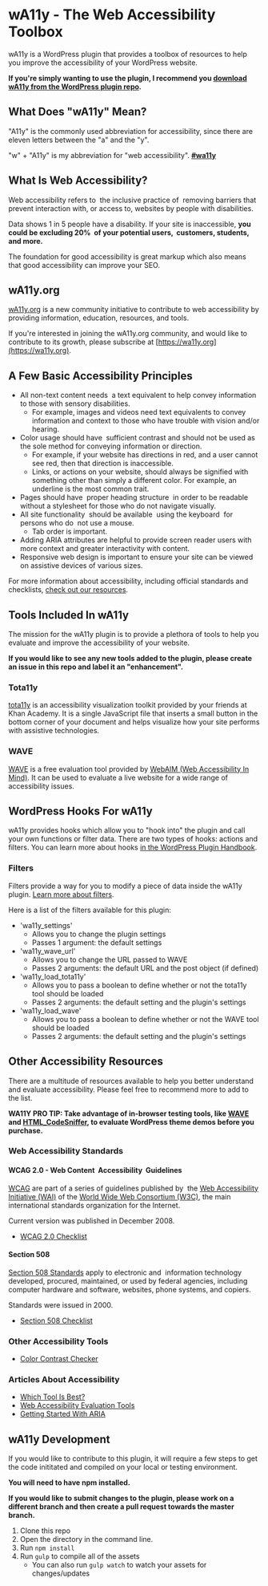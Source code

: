 # wA11y - The Web Accessibility Toolbox

wA11y is a WordPress plugin that provides a toolbox of resources to help you improve the accessibility of your WordPress website.

**If you're simply wanting to use the plugin, I recommend you [download wA11y from the WordPress plugin repo](https://wordpress.org/plugins/wa11y).**

## What Does "wA11y" Mean?

"A11y" is the commonly used abbreviation for accessibility, since there are eleven letters between the "a" and the "y".
 
"w" + "A11y" is my abbreviation for "web accessibility". **[#wa11y](https://twitter.com/search?q=%23wa11y)**

## What Is Web Accessibility?

Web accessibility refers to  the inclusive practice of  removing barriers that prevent interaction with, or access to, websites by people with disabilities.

Data shows 1 in 5 people have a disability. If your site is inaccessible, **you could be excluding 20%  of your potential users,  customers, students,  and more.**

The foundation for good accessibility is great markup which also means that good accessibility can improve your SEO.

## wA11y.org

[wA11y.org](https://wa11y.org) is a new community initiative to contribute to web accessibility by providing information, education, resources, and tools.

If you're interested in joining the wA11y.org community, and would like to contribute to its growth, please subscribe at [https://wa11y.org](https://wa11y.org).


## A Few Basic Accessibility Principles

* All non-text content needs  a text equivalent to help convey information to those with sensory disabilities.
    * For example, images and videos need text equivalents to convey information and context to those who have trouble with vision and/or hearing.
* Color usage should have  sufficient contrast and should not be used as the sole method for conveying information or direction.
    * For example, if your website has directions in red, and a user cannot see red, then that direction is inaccessible.
    * Links, or actions on your website, should always be signified with something other than simply a different color. For example, an underline is the most common trait.
* Pages should have  proper heading structure  in order to be readable without a stylesheet for those who do not navigate visually.
* All site functionality  should be available  using the keyboard  for persons who do  not use a mouse.
    * Tab order is important.
* Adding ARIA attributes are helpful to provide screen reader users with more context and greater interactivity with content.
* Responsive web design is important to ensure your site can be viewed on assistive devices of various sizes.

For more information about accessibility, including official standards and checklists, [check out our resources](#other-accessibility-resources). 

## Tools Included In wA11y

The mission for the wA11y plugin is to provide a plethora of tools to help you evaluate and improve the accessibility of your website.

**If you would like to see any new tools added to the plugin, please create an issue in this repo and label it an "enhancement".**

### Tota11y

[tota11y](http://khan.github.io/tota11y/) is an accessibility visualization toolkit provided by your friends at Khan Academy. It is a single JavaScript file that inserts a small button in the bottom corner of your document and helps visualize how your site performs with assistive technologies.
 
### WAVE

[WAVE](http://wave.webaim.org/) is a free evaluation tool provided by [WebAIM (Web Accessibility In Mind)](http://webaim.org/). It can be used to evaluate a live website for a wide range of accessibility issues.

## WordPress Hooks For wA11y
 
wA11y provides hooks which allow you to "hook into" the plugin and call your own functions or filter data. There are two types of hooks: actions and filters. You can learn more about hooks [in the WordPress Plugin Handbook](https://developer.wordpress.org/plugins/hooks/).

### Filters

Filters provide a way for you to modify a piece of data inside the wA11y plugin. [Learn more about filters](https://developer.wordpress.org/plugins/hooks/filters/).

Here is a list of the filters available for this plugin:

* 'wa11y_settings'
    * Allows you to change the plugin settings
    * Passes 1 argument: the default settings
* 'wa11y_wave_url'
    * Allows you to change the URL passed to WAVE
    * Passes 2 arguments: the default URL and the post object (if defined)
* 'wa11y_load_tota11y'
    * Allows you to pass a boolean to define whether or not the tota11y tool should be loaded
    * Passes 2 arguments: the default setting and the plugin's settings
* 'wa11y_load_wave'
    * Allows you to pass a boolean to define whether or not the WAVE tool should be loaded
    * Passes 2 arguments: the default setting and the plugin's settings

## Other Accessibility Resources

There are a multitude of resources available to help you better understand and evaluate accessibility. Please feel free to recommend more to add to the list.

**WA11Y PRO TIP: Take advantage of in-browser testing tools, like [WAVE](http://wave.webaim.org/) and [HTML_CodeSniffer](http://squizlabs.github.io/HTML_CodeSniffer/), to evaluate WordPress theme demos before you purchase.**

### Web Accessibility Standards

#### WCAG 2.0 - Web Content  Accessibility  Guidelines

[WCAG](https://www.w3.org/WAI/intro/wcag) are part of a series of guidelines published by  the [Web Accessibility Initiative (WAI)](https://www.w3.org/WAI/) of the [World Wide Web Consortium (W3C)](https://www.w3.org/), the main international standards organization for the Internet.

Current version was published in December 2008.

* [WCAG 2.0 Checklist](http://webaim.org/standards/wcag/checklist)

#### Section 508

[Section 508 Standards](https://www.section508.gov/) apply to electronic and  information technology developed, procured, maintained, or used by federal agencies, including computer hardware and software, websites, phone systems, and copiers.

Standards were issued in 2000.

* [Section 508 Checklist](http://webaim.org/standards/508/checklist)

### Other Accessibility Tools

* [Color Contrast Checker](http://webaim.org/resources/contrastchecker)

### Articles About Accessibility

* [Which Tool Is Best?](http://webaim.org/articles/tools)
* [Web Accessibility Evaluation Tools](https://www.w3.org/WAI/ER/tools)
* [Getting Started With ARIA](http://a11yproject.com/posts/getting-started-aria)

## wA11y Development

If you would like to contribute to this plugin, it will require a few steps to get the code inititated and compiled on your local or testing environment.

**You will need to have npm installed.**

**If you would like to submit changes to the plugin, please work on a different branch and then create a pull request towards the master branch.**

1. Clone this repo
2. Open the directory in the command line.
3. Run `npm install`
5. Run `gulp` to compile all of the assets
    * You can also run `gulp watch` to watch your assets for changes/updates
